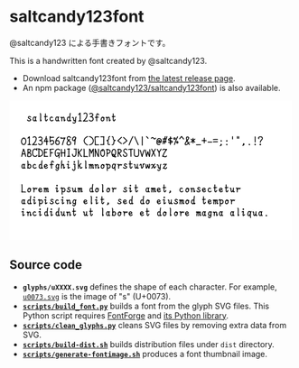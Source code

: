 # saltcandy123font

@saltcandy123 による手書きフォントです。

This is a handwritten font created by @saltcandy123.

- Download saltcandy123font from [the latest release page](https://github.com/saltcandy123/saltcandy123font/releases/latest).
- An npm package ([@saltcandy123/saltcandy123font](https://www.npmjs.com/package/@saltcandy123/saltcandy123font)) is also available.

![Font image](./fontimage.png)

## Source code

- **`glyphs/uXXXX.svg`** defines the shape of each character. For example, [`u0073.svg`](glyphs/u0073.svg) is the image of "s" (U+0073).
- **[`scripts/build_font.py`](scripts/build_font.py)** builds a font from the glyph SVG files. This Python script requires [FontForge](https://fontforge.org/) and [its Python library](https://fontforge.org/docs/scripting/python.html).
- **[`scripts/clean_glyphs.py`](scripts/clean_glyphs.py)** cleans SVG files by removing extra data from SVG.
- **[`scripts/build-dist.sh`](scripts/build-dist.sh)** builds distribution files under `dist` directory.
- **[`scripts/generate-fontimage.sh`](scripts/generate-fontimage.sh)** produces a font thumbnail image.
